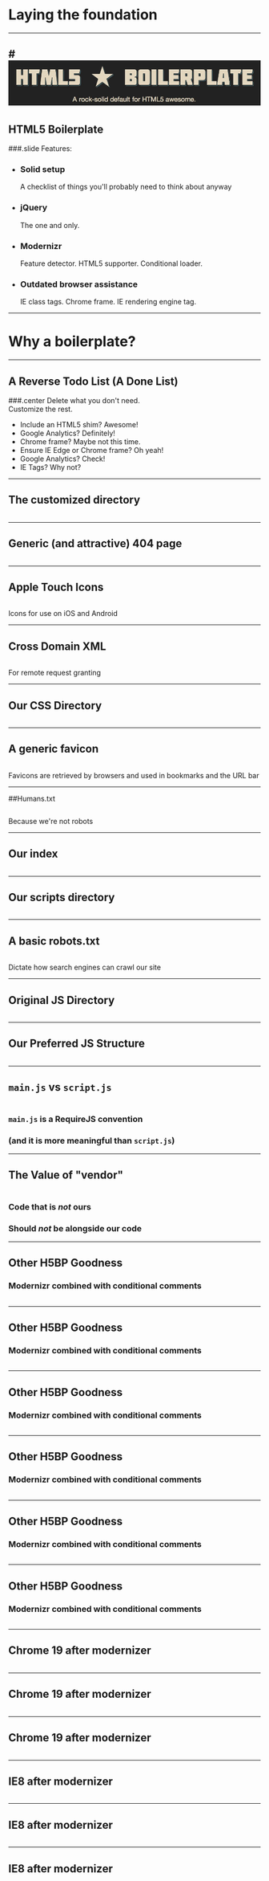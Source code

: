 Laying the foundation
=====================
---
#<img src="img/workshop/1/h5bp-ss.jpg" class="focus-border">
---

## HTML5 Boilerplate
###.slide Features:
- ### Solid setup
  A checklist of things you'll probably need to think about anyway
- ### jQuery
  The one and only.
- ### Modernizr
  Feature detector. HTML5 supporter. Conditional loader.
- ### Outdated browser assistance
  IE class tags. Chrome frame. IE rendering engine tag.
---

# Why a boilerplate?

---

## A Reverse Todo List (A Done List)
###.center Delete what you don't need.<br>Customize the rest.
- Include an HTML5 shim? Awesome!
- Google Analytics? Definitely!
- Chrome frame? Maybe not this time.
- Ensure IE Edge or Chrome frame? Oh yeah!
- Google Analytics? Check!
- IE Tags? Why not?

---

## The customized directory
<pre><code src="h5bp-dirlist.txt" data-highlight=""></code></pre>

---

## Generic (and attractive) 404 page
<pre><code src="h5bp-dirlist.txt" data-highlight="1:*"></code></pre>

---

## Apple Touch Icons
<pre><code src="h5bp-dirlist.txt" data-highlight="2.3.4.5.6:*"></code></pre>
Icons for use on iOS and Android


---
## Cross Domain XML
<pre><code src="h5bp-dirlist.txt" data-highlight="7:*"></code></pre>
For remote request granting

---

## Our CSS Directory
<pre><code src="h5bp-dirlist.txt" data-highlight="8:*"></code></pre>

---

## A generic favicon
<pre><code src="h5bp-dirlist.txt" data-highlight="9:*"></code></pre>
Favicons are retrieved by browsers and used in bookmarks and the URL bar

---

##Humans.txt
<pre><code src="h5bp-dirlist.txt" data-highlight="10:*"></code></pre>
Because we're not robots

---

## Our index
<pre><code src="h5bp-dirlist.txt" data-highlight="11:*"></code></pre>

---

## Our scripts directory
<pre><code src="h5bp-dirlist.txt" data-highlight="12:*"></code></pre>

---

## A basic robots.txt
<pre><code src="h5bp-dirlist.txt" data-highlight="13:*"></code></pre>
Dictate how search engines can crawl our site

---

## Original JS Directory
<pre><code src="h5bp-origJsDir.txt" data-highlight=""></code></pre>

---

## Our Preferred JS Structure
<pre><code src="h5bp-preferredJsDir.txt" data-highlight=""></code></pre>

---

## <code>main.js</code> vs <code>script.js</code>
<pre><code src="h5bp-preferredJsDir.txt" data-highlight="main.js"></code></pre>
<h3 class="slide center"><code>main.js</code> is a RequireJS convention
<h3 class="slide center">(and it is more meaningful than <code>script.js</code>)


---
## The Value of "vendor"
<pre><code src="h5bp-preferredJsDir.txt" data-highlight="3:vendor"></code></pre>
<h3 class="slide center">Code that is <em>not</em> ours
<h3 class="slide center">Should <em>not</em> be alongside our code


---
## Other H5BP Goodness
### Modernizr combined with conditional comments
<pre><code src="h5bp-header.txt" data-highlight=""></code></pre>


---
## Other H5BP Goodness
### Modernizr combined with conditional comments
<pre><code src="h5bp-header.txt" data-highlight="2:....!--,4:--...."></code></pre>


---
## Other H5BP Goodness
### Modernizr combined with conditional comments
<pre><code src="h5bp-header.txt" data-highlight="2.4:*"></code></pre>


---
## Other H5BP Goodness
### Modernizr combined with conditional comments
<pre><code src="h5bp-header.txt" data-highlight="3:*"></code></pre>


---
## Other H5BP Goodness
### Modernizr combined with conditional comments
<pre><code src="h5bp-header.txt" data-highlight="3:lt-ie7"></code></pre>


---
## Other H5BP Goodness
### Modernizr combined with conditional comments
<pre><code src="h5bp-header.txt" data-highlight="no-js"></code></pre>


---
## Chrome 19 after modernizer
<pre><code src="h5bp-chrome-header.txt" data-highlight="wtf"></code></pre>


---
## Chrome 19 after modernizer
<pre><code src="h5bp-chrome-header.txt" data-highlight="2:js"></code></pre>


---
## Chrome 19 after modernizer
<pre><code src="h5bp-chrome-header.txt" data-highlight="no-[^ ]*"></code></pre>


---
## IE8 after modernizer
<pre><code src="h5bp-ie8-header.txt" data-highlight="blah"></code></pre>


---
## IE8 after modernizer
<pre><code src="h5bp-ie8-header.txt" data-highlight="2:lt-ie9"></code></pre>


---
## IE8 after modernizer
<pre><code src="h5bp-ie8-header.txt" data-highlight="hashchange,fontface,postmessage,generatedcontent,(local|session)storage"></code></pre>


